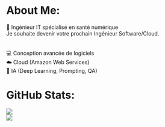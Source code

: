 # About Me:
🎯 Ingénieur IT spécialisé en santé numérique<br>Je souhaite devenir votre prochain Ingénieur Software/Cloud.<br><br><br>💻 Conception avancée de logiciels<br>☁️ Cloud (Amazon Web Services)<br>🤖 IA (Deep Learning, Prompting, QA)

# GitHub Stats:
![](https://nirzak-streak-stats.vercel.app/?user=Jagaesh&theme=dark&hide_border=false)<br/>
![](https://github-readme-stats.vercel.app/api/top-langs/?username=Jagaesh&theme=dark&hide_border=false&include_all_commits=false&count_private=false&layout=compact)

